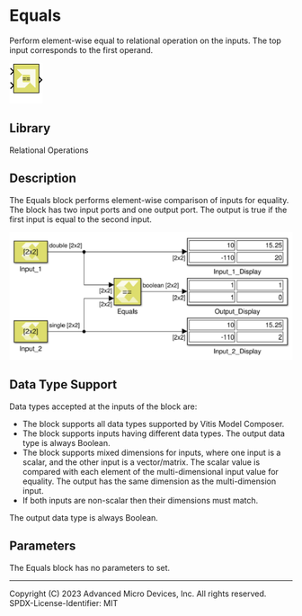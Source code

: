 # Equals

Perform element-wise equal to relational operation on the inputs. The
top input corresponds to the first operand.

![](./Images/block.png)

## Library

Relational Operations

## Description

The Equals block performs element-wise comparison of inputs for
equality. The block has two input ports and one output port. The output
is true if the first input is equal to the second input.


![](./Images/kvx1532103642824.png)

## Data Type Support

Data types accepted at the inputs of the block are:

- The block supports all data types supported by Vitis Model Composer.
- The block supports inputs having different data types. The output data
  type is always Boolean.
- The block supports mixed dimensions for inputs, where one input is a
  scalar, and the other input is a vector/matrix. The scalar value is
  compared with each element of the multi-dimensional input value for
  equality. The output has the same dimension as the multi-dimension
  input.
- If both inputs are non-scalar then their dimensions must match.

The output data type is always Boolean.

## Parameters

The Equals block has no parameters to set.

--------------
Copyright (C) 2023 Advanced Micro Devices, Inc. All rights reserved.
SPDX-License-Identifier: MIT
